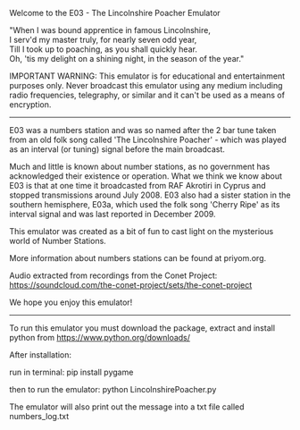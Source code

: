 Welcome to the E03 - The Lincolnshire Poacher Emulator

"When I was bound apprentice in famous Lincolnshire,<br>
I serv'd my master truly, for nearly seven odd year,<br>
Till I took up to poaching, as you shall quickly hear.<br>
Oh, 'tis my delight on a shining night, in the season of the year."

IMPORTANT WARNING: This emulator is for educational and entertainment purposes only.
Never broadcast this emulator using any medium including radio frequencies,
telegraphy, or similar and it can't be used as a means of encryption.

--------------------------------------------------------------------------------


E03 was a numbers station and was so named after the 2 bar tune taken from an old folk song called
'The Lincolnshire Poacher' - which was played as an interval (or tuning) signal before the main broadcast.

Much and little is known about number stations, as no government has acknowledged their existence or
operation. What we think we know about E03 is that at one time it broadcasted from RAF Akrotiri in Cyprus
and stopped transmissions around July 2008. E03 also had a sister station in the southern hemisphere,
E03a, which used the folk song 'Cherry Ripe' as its interval signal and was last reported in December 2009.

This emulator was created as a bit of fun to cast light on the mysterious world of Number Stations.

More information about numbers stations can be found at priyom.org.

Audio extracted from recordings from the Conet Project: https://soundcloud.com/the-conet-project/sets/the-conet-project

We hope you enjoy this emulator!

--------------------------------------------------------------------------------

To run this emulator you must download the package, extract and install python from https://www.python.org/downloads/

After installation:

run in terminal: pip install pygame

then to run the emulator: python LincolnshirePoacher.py

The emulator will also print out the message into a txt file called numbers_log.txt
